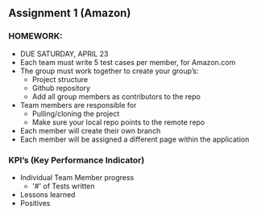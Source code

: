 ## Assignment 1 (Amazon)

### HOMEWORK: 
- DUE SATURDAY, APRIL 23
- Each team must write 5 test cases per member, for Amazon.com
- The group must work together to create your group’s:
  - Project structure
  - Github repository
   - Add all group members as contributors to the repo
- Team members are responsible for
  - Pulling/cloning the project
   - Make sure your local repo points to the remote repo
 - Each member will create their own branch
 - Each member will be assigned a different page within the application

### KPI’s (Key Performance Indicator)
- Individual Team Member progress
  - '#' of Tests written
- Lessons learned
- Positives
